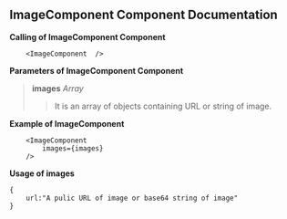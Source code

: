 ## ImageComponent Component Documentation

**Calling of ImageComponent Component**

```no-highlight
    <ImageComponent  /> 
``` 
**Parameters of ImageComponent Component**
 
>**images** *Array*
>> It is an array of objects containing URL or string of image.



**Example of ImageComponent**

```no-highlight
    <ImageComponent
		images={images}
	/>
``` 

**Usage of images**

``` 
{
	url:"A pulic URL of image or base64 string of image"
}
```